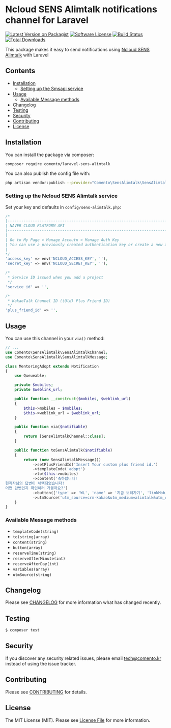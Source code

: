 # Ncloud SENS Alimtalk notifications channel for Laravel

[![Latest Version on Packagist](https://img.shields.io/packagist/v/comento/laravel-sens-alimtalk?style=flat-square)](https://packagist.org/packages/comento/laravel-sens-alimtalk)
[![Software License](https://img.shields.io/badge/license-MIT-brightgreen.svg?style=flat-square)](LICENSE.md)
[![Build Status](https://travis-ci.org/comento/laravel-sens-alimtalk.svg?branch=master)](https://travis-ci.org/comento/laravel-sens-alimtalk)
[![Total Downloads](https://img.shields.io/packagist/dt/comento/laravel-sens-alimtalk.svg?style=flat-square)](https://packagist.org/packages/comento/laravel-sens-alimtalk)

This package makes it easy to send notifications using [Ncloud SENS Alimtalk](https://docs.ncloud.com/ko/sens/sens-1-5.html) with Laravel

## Contents

- [Installation](#installation)
    - [Setting up the Smsapi service](#setting-up-the-smsapi-service)
- [Usage](#usage)
    - [Available Message methods](#available-message-methods)
- [Changelog](#changelog)
- [Testing](#testing)
- [Security](#security)
- [Contributing](#contributing)
- [License](#license)


## Installation

You can install the package via composer:

```bash
composer require comento/laravel-sens-alimtalk
```

You can also publish the config file with:

```bash
php artisan vendor:publish --provider="Comento\SensAlimtalk\SensAlimtalkServiceProvider"
```

### Setting up the Ncloud SENS Alimtalk service

Set your key and defaults in `config/sens-alimtalk.php`:

```php
/*
|--------------------------------------------------------------------------
| NAVER CLOUD PLATFORM API
|--------------------------------------------------------------------------
|
| Go to My Page > Manage Accoutn > Manage Auth Key
| You can use a previously created authentication key or create a new api authentication key.
|
*/
'access_key' => env('NCLOUD_ACCESS_KEY', ''),
'secret_key' => env('NCLOUD_SECRET_KEY', ''),

/*
 * Service ID issued when you add a project
 */
'service_id' => '',

/*
 * KakaoTalk Channel ID ((Old) Plus Friend ID)
 */
'plus_friend_id' => '',
```

## Usage

You can use this channel in your `via()` method:

```php
// ...
use Comento\SensAlimtalk\SensAlimtalkChannel;
use Comento\SensAlimtalk\SensAlimtalkMessage;

class MentoringAdopt extends Notification
{
    use Queueable;

    private $mobiles;
    private $weblink_url;

    public function __construct($mobiles, $weblink_url)
    {
        $this->mobiles = $mobiles;
        $this->weblink_url = $weblink_url;
    }

    public function via($notifiable)
    {
        return [SensAlimtalkChannel::class];
    }

    public function toSensAlimtalk($notifiable)
    {
        return (new SensAlimtalkMessage())
            ->setPlusFriendId('Insert Your custom plus friend id.')
            ->templateCode('adopt')
            ->to($this->mobiles)
            ->content('축하합니다!
현직자님의 답변이 채택되었습니다!
어떤 답변인지 확인하러 가볼까요?')
            ->button(['type' => 'WL', 'name' => '지금 보러가기', 'linkMobile' => $this->weblink_url, 'linkPc' => $this->weblink_url])
            ->utmSource('utm_source=crm-kakao&utm_medium=alimtalk&utm_campaign=mentoring-adopt&utm_term=지금 보러가기&utm_content=');
    }
}
```

### Available Message methods

* `templateCode(string)`
* `to(string|array)`
* `content(string)`
* `button(array)`
* `reserveTime(string)`
* `reserveAfterMinute(int)`
* `reserveAfterDay(int)`
* `variables(array)`
* `utmSource(string)`

## Changelog

Please see [CHANGELOG](CHANGELOG.md) for more information what has changed recently.

## Testing

``` bash
$ composer test
```

## Security

If you discover any security related issues, please email tech@comento.kr instead of using the issue tracker.

## Contributing

Please see [CONTRIBUTING](CONTRIBUTING.md) for details.

## License

The MIT License (MIT). Please see [License File](LICENSE.md) for more information.
